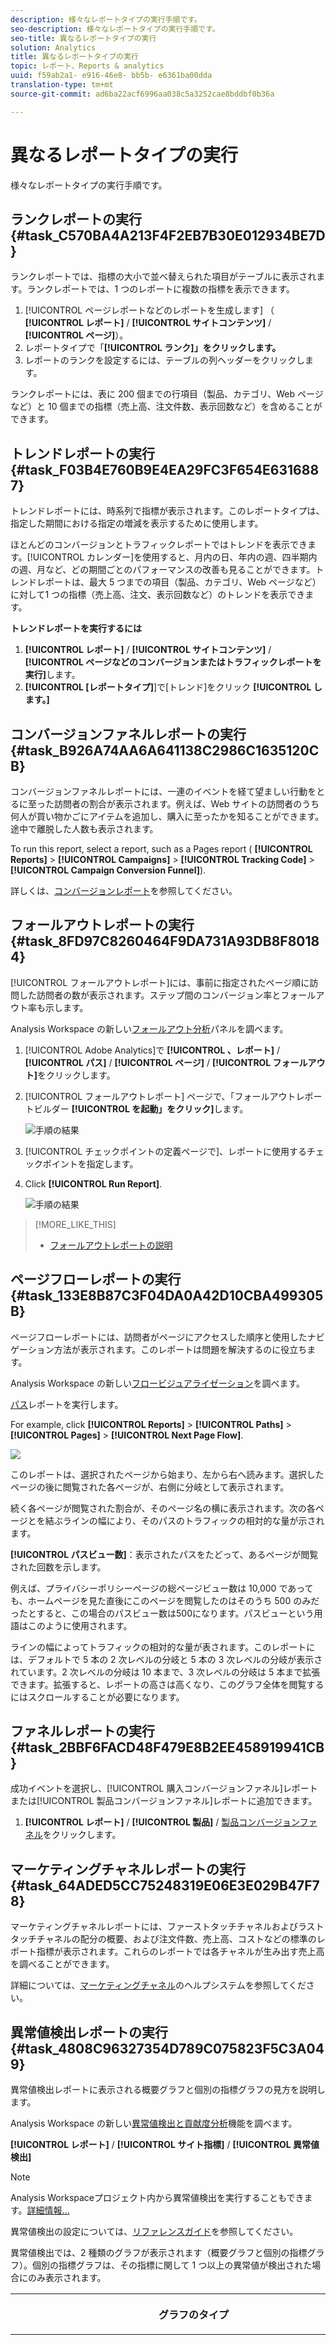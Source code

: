```yaml
---
description: 様々なレポートタイプの実行手順です。
seo-description: 様々なレポートタイプの実行手順です。
seo-title: 異なるレポートタイプの実行
solution: Analytics
title: 異なるレポートタイプの実行
topic: レポート、Reports & analytics
uuid: f59ab2a1- e916-46e8- bb5b- e6361ba00dda
translation-type: tm+mt
source-git-commit: ad6ba22acf6996aa038c5a3252cae8bddbf0b36a

---
```



# 異なるレポートタイプの実行

様々なレポートタイプの実行手順です。


## ランクレポートの実行 {#task_C570BA4A213F4F2EB7B30E012934BE7D}

ランクレポートでは、指標の大小で並べ替えられた項目がテーブルに表示されます。ランクレポートでは、1 つのレポートに複数の指標を表示できます。

<!-- 

t_reports_ranked.xml

 -->

1. [!UICONTROL ページレポートなどのレポートを生成します] （ **[!UICONTROL レポート]** / **[!UICONTROL サイトコンテンツ]** / **[!UICONTROL ページ]**）。
1. レポートタイプで「**[!UICONTROL ランク]」をクリックします。**
1.  レポートのランクを設定するには、テーブルの列ヘッダーをクリックします。

   ランクレポートには、表に 200 個までの行項目（製品、カテゴリ、Web ページなど）と 10 個までの指標（売上高、注文件数、表示回数など）を含めることができます。

## トレンドレポートの実行 {#task_F03B4E760B9E4EA29FC3F654E6316887}

トレンドレポートには、時系列で指標が表示されます。このレポートタイプは、指定した期間における指定の増減を表示するために使用します。

<!-- 

t_reports_trended.xml

 -->

ほとんどのコンバージョンとトラフィックレポートではトレンドを表示できます。[!UICONTROL カレンダー]を使用すると、月内の日、年内の週、四半期内の週、月など、どの期間ごとのパフォーマンスの改善も見ることができます。トレンドレポートは、最大 5 つまでの項目（製品、カテゴリ、Web ページなど）に対して1 つの指標（売上高、注文、表示回数など）のトレンドを表示できます。

**トレンドレポートを実行するには**

1. **[!UICONTROL レポート]** / **[!UICONTROL サイトコンテンツ]** / **[!UICONTROL ページなどのコンバージョンまたはトラフィックレポートを実行]**&#x200B;します。
1. **[!UICONTROL [レポートタイプ]**]で[トレンド]をクリック **[!UICONTROL します。]**

## コンバージョンファネルレポートの実行 {#task_B926A74AA6A641138C2986C1635120CB}

コンバージョンファネルレポートには、一連のイベントを経て望ましい行動をとるに至った訪問者の割合が表示されます。例えば、Web サイトの訪問者のうち何人が買い物かごにアイテムを追加し、購入に至ったかを知ることができます。途中で離脱した人数も表示されます。

<!-- 

t_reports_conversion_funnel.xml

 -->

To run this report, select a report, such as a Pages report ( **[!UICONTROL Reports]** &gt; **[!UICONTROL Campaigns]** &gt; **[!UICONTROL Tracking Code]** &gt; **[!UICONTROL Campaign Conversion Funnel]**).

詳しくは、[コンバージョンレポート](https://marketing.adobe.com/resources/help/en_US/reference/index.html?f=reports_conversion)を参照してください。

## フォールアウトレポートの実行 {#task_8FD97C8260464F9DA731A93DB8F80184}

[!UICONTROL フォールアウトレポート]には、事前に指定されたページ順に訪問した訪問者の数が表示されます。ステップ間のコンバージョン率とフォールアウト率も示します。

<!-- 

t_reports_fallout.xml

 -->

Analysis Workspace の新しい[フォールアウト分析](https://marketing.adobe.com/resources/help/en_US/analytics/analysis-workspace/fallout_flow.html)パネルを調べます。

1. [!UICONTROL Adobe Analytics]で **[!UICONTROL 、レポート]** / **[!UICONTROL パス]** / **[!UICONTROL ページ]** / **[!UICONTROL フォールアウト]**&#x200B;をクリックします。
1. [!UICONTROL フォールアウトレポート] ページで、「フォールアウトレポートビルダー **[!UICONTROL を起動」をクリック]**&#x200B;します。

   ![手順の結果](assets/fallout_add_items.png)

1. [!UICONTROL チェックポイントの定義ページで]、レポートに使用するチェックポイントを指定します。
1. Click **[!UICONTROL Run Report]**.

   ![手順の結果](assets/fallout_report.png)

>[!MORE_LIKE_THIS]
>
>* [フォールアウトレポートの説明](https://marketing.adobe.com/resources/help/en_US/reference/index.html?f=reports_fallout)


## ページフローレポートの実行 {#task_133E8B87C3F04DA0A42D10CBA499305B}

ページフローレポートには、訪問者がページにアクセスした順序と使用したナビゲーション方法が表示されます。このレポートは問題を解決するのに役立ちます。

<!-- 

t_reports_page_flow.xml

 -->

Analysis Workspace の新しい[フロービジュアライゼーション](https://marketing.adobe.com/resources/help/en_US/analytics/analysis-workspace/flow.html)を調べます。

[パス](https://marketing.adobe.com/resources/help/en_US/reference/index.html?f=reports_paths)レポートを実行します。

For example, click **[!UICONTROL Reports]** &gt; **[!UICONTROL Paths]** &gt; **[!UICONTROL Pages]** &gt; **[!UICONTROL Next Page Flow]**.

![](assets/page_flow.png)

このレポートは、選択されたページから始まり、左から右へ読みます。選択したページの後に閲覧された各ページが、右側に分岐として表示されます。

続く各ページが閲覧された割合が、そのページ名の横に表示されます。次の各ページとを結ぶラインの幅により、そのパスのトラフィックの相対的な量が示されます。

**[!UICONTROL パスビュー数]**：表示されたパスをたどって、あるページが閲覧された回数を示します。

例えば、プライバシーポリシーページの総ページビュー数は 10,000 であっても、ホームページを見た直後にこのページを閲覧したのはそのうち 500 のみだったとすると、この場合のパスビュー数は500になります。パスビューという用語はこのように使用されます。

ラインの幅によってトラフィックの相対的な量が表されます。このレポートには、デフォルトで 5 本の 2 次レベルの分岐と 5 本の 3 次レベルの分岐が表示されています。2 次レベルの分岐は 10 本まで、3 次レベルの分岐は 5 本まで拡張できます。拡張すると、レポートの高さは高くなり、このグラフ全体を閲覧するにはスクロールすることが必要になります。

## ファネルレポートの実行 {#task_2BBF6FACD48F479E8B2EE458919941CB}

成功イベントを選択し、[!UICONTROL 購入コンバージョンファネル]レポートまたは[!UICONTROL 製品コンバージョンファネル]レポートに追加できます。

<!-- 

t_reports_funnel.xml

 -->

1. **[!UICONTROL レポート]** / **[!UICONTROL 製品]** / [製品コンバージョンファネル](https://marketing.adobe.com/resources/help/en_US/reference/index.html?f=reports_conversion_funnel)をクリックします。

## マーケティングチャネルレポートの実行 {#task_64ADED5CC75248319E06E3E029B47F78}

マーケティングチャネルレポートには、ファーストタッチチャネルおよびラストタッチチャネルの配分の概要、および注文件数、売上高、コストなどの標準のレポート指標が表示されます。これらのレポートでは各チャネルが生み出す売上高を調べることができます。

<!-- 

t_reports_marketing_channel.xml

 -->

詳細については、[マーケティングチャネル](https://marketing.adobe.com/resources/help/en_US/mchannel/index.html)のヘルプシステムを参照してください。

## 異常値検出レポートの実行 {#task_4808C96327354D789C075823F5C3A049}

異常値検出レポートに表示される概要グラフと個別の指標グラフの見方を説明します。

<!-- 

t_anomaly_view.xml

 -->

Analysis Workspace の新しい[異常値検出と貢献度分析](https://marketing.adobe.com/resources/help/en_US/analytics/analysis-workspace/anomaly_detection.html)機能を調べます。

**[!UICONTROL レポート]** / **[!UICONTROL サイト指標]** / **[!UICONTROL 異常値検出]**

>[!NOTE]
>
>Analysis Workspaceプロジェクト内から異常値検出を実行することもできます。[詳細情報...](https://marketing.adobe.com/resources/help/en_US/analytics/analysis-workspace/anomaly_detection.html)

異常値検出の設定については、[リファレンスガイド](https://marketing.adobe.com/resources/help/en_US/sc/user/index.html#Setting_up_Anomaly_Detection)を参照してください。

異常値検出では、2 種類のグラフが表示されます（概要グラフと個別の指標グラフ）。個別の指標グラフは、その指標に関して 1 つ以上の異常値が検出された場合にのみ表示されます。

<table id="table_88163CD8FC164342855D90D01F9C581A"> 
 <thead> 
  <tr> 
   <th colname="col1" class="entry"> <p>グラフのタイプ </p> </th> 
   <th colname="col2" class="entry"> <p>説明 </p> </th> 
  </tr> 
 </thead>
 <tbody> 
  <tr> 
   <td colname="col1"> <p>概要グラフ </p> <p><img placement="break"  src="assets/ad_summary_chart.png" width="570px" id="image_1CD4C4770BAA43C4AD7CBB824AD41338" /> </p> </td> 
   <td colname="col2"> <p> 
     <ul id="ul_D26DA3024CD7468291369F549557B28A"> 
      <li id="li_1C22B6E02FFB479FB71EFAD89EB37A4E">各ボックスは、下の指標に関して 1 日に追跡された 1 つの異常値を表します。 </li> 
      <li id="li_8FC587D3FF4E452D83263CC7A10B6675">緑はトレンドラインよりも上にある異常値、青はトレンドラインよりも下にある異常値を表します。 </li> 
      <li id="li_25135AB691BF443599AF2A3A60E2E71A">異常が大きいほど、データポイントの色が濃くなり、トレンドラインからの距離が遠くなります。 </li> 
      <li id="li_0C42AFA8897D420D8AB1A5D0F65B3B3A">各異常値をクリックすると、その異常の個別の指標グラフが上部（概要グラフの下部）に表示されます。 </li> 
      <li id="li_85C0F426952547B5A75D6BD31DE19CA5">偏差率の値（グラフの左側）は、次のようにして計算されます。 
       <ul id="ul_BEC0A88BFFAC4CF78BC9885FEB749694"> 
        <li id="li_1BAB2F50482745B69937DFAF1E09982E">上限値と期待値が等しい場合は、偏差率は 100% になります。 </li> 
        <li id="li_CA48064F5788448C8646CCE196161237">それ以外の場合は、偏差率は（（実際の値-上限値）/（上限値-期待値））*100です </li> 
        <li id="li_4090357A0D214BC7B1C3DE0615875554">下限値と期待値が同じ場合、偏差率は-100%です </li> 
        <li id="li_EF694E1A4E874ECD94E1E8F7302E494F">それ以外の場合は、偏差率は（（下限値-実際値）/（期待値-下限値））*-100です </li> 
       </ul> </li> 
      <li id="li_5C05EF7023484CC993E96D63E842B65C">「<span class="uicontrol">表示セグメント</span>」をクリックすると、異常値検出レポートにセグメントを適用するためのセグメントパネルが表示されます。セグメントについての<a href="https://marketing.adobe.com/resources/help/en_US/analytics/segment/" format="http" scope="external">詳細</a>を参照してください。 </li> 
      <li id="li_1B41CABF13D1407886C68EE3BC201E60">「<span class="uicontrol">指標を編集</span>」をクリックすると、異常値を検出する指標の選択および選択解除が行えます。 </li> 
     </ul> </p> </td> 
  </tr> 
  <tr> 
   <td colname="col1"> <p>個別の指標グラフ </p> <p><img placement="break"  src="assets/metric_report.png" width="570px" id="image_5BBECFD91CF14478AA4761E6256BBCB9" /> </p> </td> 
   <td colname="col2"> <p> 
     <ul id="ul_739C5687013743A29B63089FDA763F45"> 
      <li id="li_456A0BDA4D4E46CE9CC1C3DBAA1E2220">個々のトレンド指標（計算指標を含む）の異常値のデータポイントをドットで示します。 </li> 
      <li id="li_89FD847C65F04F48BCA7CD38D0EC51CD">異常値の数ごとに、第 1 位と第 2 位の最新の異常値を表示します。 </li> 
      <li id="li_98B97A9706DE4455B8D8850904CBDE03">実線は、現在収集中の実際のデータを表します。これをエラーの予測や許容範囲と比較して、データポイントが異常であるかどうかを判断します。 </li> 
      <li id="li_0EEA38DDDC344BF3879430E67D74EB72">破線は、履歴データ（つまりトレーニング期間）に基づく予想を表します。 </li> 
      <li id="li_035BD2725D004AEDB630BF8DFF4DA4F3">灰色の領域は、95% 信頼区間の上限と下限を表します。 </li> 
      <li id="li_021A3D1F2EDB4319B9B39620EF1C038A">指標名の横にある上向きまたは下向きの二重矢印をクリックすると、個別のレポートを折りたたんだり展開したりできます。 </li> 
      <li id="li_722E4B9FC21047AC96D7B143197E293D">概要レポート（前述）でドリルダウンを行うと、それに応答して指標グラフの表示順序が変化します。 </li> 
      <li id="li_A2441169B185475AA68A64F81E6E40B8">単語による検索でグラフをフィルタリングできます。例えば「ページ」という単語で検索してページ関連の指標のみを表示できます。 </li> 
      <li id="li_F1BBBFCA8E2A43C29658E4FCAA36C904">定義したすべての指標を表示することも、異常値のある指標のみを表示することもできます。 </li> 
     </ul> </p> </td> 
  </tr> 
 </tbody> 
</table>

## 異常値検出の設定 {#task_AF347B34F56E44A6AE70E019B6EB2F08}

異常値検出のレポートスイート、指標、トレーニング期間、表示期間を選択する手順を説明します。

<!-- 

t_anomaly_config.xml

 -->

異常値検出は、レポートスイートごとに個別に設定します。

1. **[!UICONTROL Analytics／レポート／サイト指標／異常値検出]**&#x200B;に移動します。
1. 異常値検出を毎日追跡したいレポートスイートを選択します。レポートスイートのリストを表示するには、レポートスイートセレクターのドロップダウンメニューをクリックします。
1. To select the metrics and/or define filtered metrics, click **[!UICONTROL Edit Metrics]**at the top right of the screen:  ![](assets/metrics_icon.png).

   全指標のリスト（計算指標を含む）または追跡指標のリストから、必要な指標を選択できます。特定の条件に基づいてフィルターし、リストを絞り込むこともできます。1. Once the report has been generated, define the **[!UICONTROL Training Period]**and the **[!UICONTROL View Period]** for anomaly detection. （トレーニング期間は、このアルゴリズムの「学習期間」と考えてください）。

   ![](assets/view_training_periods.png)

   次の点に注意してください。

* トレーニング期間は表示期間が始まる直前に終了します。
* デフォルトはどちらも 30 日間で、60 日間または 90 日間に延長できます。
* トレーニング期間を延長するとデータのコンテキストが大きくなり、異常値のサイズが減少することがあります。

   異常値検出レポートは、これらのパラメーターを変更するたびに更新されます。
1. (Optional) Apply segments to the report by clicking **[!UICONTROL Show Segments]** and selecting one or more existing segments or creating a new segment and applying it.

   ![](assets/ad_top_menu.png)

   セグメントの作成と管理について詳しくは、[Analytics セグメント化ガイド](https://marketing.adobe.com/resources/help/en_US/analytics/segment/)を参照してください。1. （オプション）レポートをお気に入りにするか、ブックマークします。
1. （オプション）表示期間の終了日を変更します。デフォルトは昨日です。
1. これで、レポートを表示できるようになります。[異常値検出グラフ](../../analyze/reports-analytics/t-running-report-types.md#task_4808C96327354D789C075823F5C3A049)の表示

## リアルタイムレポートの実行 {#task_5D25929C918E40B18965222FA94176B0}

リアルタイムレポートの表示方法と見方を説明します。

<!-- 

reports_realtime.xml

 -->

**[!UICONTROL レポート／サイト指標／リアルタイム]**

リアルタイムレポートには、概要レポートと詳細レポートという 2 つのメインレポートがあります。それぞれは複数のレポートレットから構成されています。

リアルタイムレポートの設定については、[Analytics リファレンスガイド](https://marketing.adobe.com/resources/help/en_US/reference/index.html#RealTime_Reports_Configuration)を参照してください。

1. **[!UICONTROL 概要]** レポートとそのコンポーネントを確認します。 ![](assets/rtr_overview_report.png)

   <table id="choicetable_8586BECF55E843B2B5CD41205567EA32"> 
   <thead class="chhead sthead"> 
   <th class="choptionhd"> UI コンポーネント </th> 
   <th class="chdeschd"> 説明 </th> 
   </thead> 
   <tr class="chrow strow"> 
   <td class="choption"><strong>レポートスイートの選択</strong></td> 
   <td class="chdesc stentry"> このリアルタイムレポートに表示するレポートスイートを選択します。レポートスイートを変更する方法については、<a href="https://marketing.adobe.com/resources/help/en_US/reference/?f=t_realtime_admin" format="http" scope="external">リアルタイムレポートの設定</a>を参照してください。 </td> 
   </tr> 
   <tr class="chrow strow"> 
   <td class="choption"><strong>レポートの切り替え</strong></td> 
   <td class="chdesc stentry"> 設定済みのレポート（最大 3 つ）を切り替えることができます。 </td> 
   </tr> 
   <tr class="chrow strow"> 
   <td class="choption"><strong>時間範囲の選択</strong></td> 
   <td class="chdesc stentry"> このレポート内のすべてのレポートレットで使用する全体的な時間範囲を選択します。 </td> 
   </tr> 
   <tr class="chrow strow"> 
   <td class="choption"><strong>レポートの設定</strong></td> 
   <td class="chdesc stentry"> この歯車アイコンは、ユーザーが管理者権限を持つ場合にのみ表示されます。このアイコンをクリックすると、<span class="ignoretag"><span class="uicontrol">管理ツール</span>／<span class="uicontrol">レポートスイート</span>／<span class="uicontrol">設定を編集</span>／<span class="uicontrol">リアルタイム</span></span>の下にある Report Suite Manager が表示されます。 </td> 
   </tr> 
   <tr class="chrow strow"> 
   <td class="choption"><strong>フルスクリーン表示</strong></td> 
   <td class="chdesc stentry"> フルスクリーン表示アイコンは、モニターの縦横比が 16:9 または 16:10 であり、かつ、ブラウザーがフルスクリーン表示をサポートしている場合にのみ表示されます。フルスクリーン表示モードの間は操作ができないことに注意してください（元の表示に戻るには <span class="uicontrol">Esc</span> キーを押します）。フルスクリーン表示モードにタイムアウトはありません。 </td> 
   </tr> 
   <tr class="chrow strow"> 
   <td class="choption"><strong>サイトトラフィックレポートレット</strong></td> 
   <td class="chdesc stentry"> 青いトレンドラインデータは、サイト全体のトラフィックの合計を表します。X 軸ではリテラルラベル（15 分前、10 分前など）を使用しますが、現在値はリアルタイムのエクスプレッションとして表示されます。 </td> 
   </tr> 
   <tr class="chrow strow"> 
   <td class="choption"><strong>サイト合計レポートレット</strong></td> 
   <td class="chdesc stentry"> このリアルタイムレポートで選択されている指標の、過去 N 分間のサイト合計の数を表示します。N の数値は時間範囲セレクターで設定できます。 <p>矢印の色と向きは、次のアルゴリズムに基づいて決定されます。 
      <ul id="ul_9F40CEA33798467393CB1266BB36D500"> 
      <li id="li_CCD01A44F912487DA5681EA50113643C">大きく上昇（上向き矢印）：100% 超 </li> 
      <li id="li_7402491A9A614851B7F2AE0C77BD9A97">上昇（右上向き矢印）：5% ～ 100% </li> 
      <li id="li_BCA79C08B5714D4B9315068112C66107"> 横ばい（右向き矢印）：5% ～ -5% </li> 
      <li id="li_234ECBD7D83A4AE680E4A70BF288681F"> 下降（右下向き矢印）：-5% ～ -100% </li> 
      <li id="li_10C5EA8803604C1CA714D3DB27478B31"> 大きく下降（下向き矢印）：-100% 未満 </li> 
      </ul> </p> <p>サイト合計が「インスタンス」単位でレポートされる場合は、このインスタンス数はプライマリレポートレット内のディメンションを反映しています。インスタンス固有の名前（「ページビュー数」など）が存在している場合は、その名前がサイト合計に表示されます。 </p> </td> 
   </tr> 
   <tr class="chrow strow"> 
   <td class="choption"><strong>プライマリレポートレット</strong></td> 
   <td class="chdesc stentry"> このリアルタイムレポートのプライマリディメンションとその指標に関するレポートです。選択されている時間範囲での各要素のトレンドラインを表示します。指標合計は、トレンドライン全体の合計を表します。矢印は各項目の増減を表します（大きく上昇、上昇、横ばい、下降、大きく下降）。 </td> 
   </tr> 
   <tr class="chrow strow"> 
   <td class="choption"><strong>検索ダイアログ</strong></td> 
   <td class="chdesc stentry"> この検索結果はすべてのレポートレットに影響を与えます。検索結果は、レポートを表示している間は維持されます。 </td> 
   </tr> 
   <tr class="chrow strow"> 
   <td class="choption"><strong>並べ替え... 最頻使用/勝者/敗者</strong></td> 
   <td class="chdesc stentry"> <span class="uicontrol">最頻使用</span>（デフォルト）、<span class="uicontrol">勝者</span>（最も大きく上昇したディメンション）、<span class="uicontrol">敗者</span>（最も大きく下降したディメンション）の順で並べ替えることができます。 <p>リアルタイムレポートで勝者または敗者を判定する際には、最古のサンプルと最新より 1 つ前のサンプルが参照され、単純な変化率の計算が行われます。したがって、「過去 15 分間」を選択していて、n が現在の分を表す場合には、n-1 と n-15 を比較することになります。リアルタイムレポートは、現時点では重み付けを行いません。現在の分が無視されるのは、その分がまだ完了していないため、誤った変化率が導かれる可能性があるからです。 </p> <p>この計算方法は、リアルタイムレポートで使用されるすべての指標に適用されます。 </p> </td> 
   </tr> 
   <tr class="chrow strow"> 
   <td class="choption"><strong>セカンダリ 1 レポートレット</strong></td> 
   <td class="chdesc stentry"> プロビジョニングされた 2 番目のレポートのディメンションと指標に関するリアルタイムレポートを表示します。 <p>セカンダリ 1 レポートレットには上位 4 カテゴリが表示され、残るすべての値を集計したものが 5 番目のカテゴリとして表示されます。各カテゴリについて、そのカテゴリの生の合計ビューが表示されます。さらに、全カテゴリの合計が中央に表示されます。 </p> <p> いずれかのセクションにカーソルを重ねると、関連するカテゴリが強調表示され、そのカテゴリのトレンドラインがドーナツグラフの下に表示されます。 </p> <p> 行項目にカーソルを重ねると、その行項目と関連するセクションが強調表示され、カテゴリのトレンドラインがドーナツグラフの下に表示されます。 </p> </td> 
   </tr> 
   <tr class="chrow strow"> 
   <td class="choption"><strong>セカンダリ 2 レポートレット</strong></td> 
   <td class="chdesc stentry"> プロビジョニングされた 3 番目のレポートのディメンションと指標に関するリアルタイムレポートを表示します。行ラベルにカーソルを重ねると、行ラベルが右にスライドし、その項目のトレンドラインが表示されます。 </td> 
   </tr> 
   </table>

1. Click a list item in the Primary Reportlet to launch the **[!UICONTROL Details]** view for that list item:  ![](assets/rtr_detail_report.png)

   | **アイテムトレンドレポートレット** | 概要レポートで選択した項目の、過去 N 分間のトレンドラインを表示します。N の数値は時間範囲セレクターで設定できます。 |
   |---|---|
   | **アイテム合計レポートレット** | 概要レポートで選択した項目の、過去 N 分間の指標カウントの合計を表示します。N の数値は時間範囲セレクターで設定できます。 |
   | **相関するセカンダリ 1 レポートレット** | このレポートレットはセカンダリ 1 レポートレットによく似ています。両者の違いは、使用されるデータソースだけです。この例では、このレポートレットは特定のページ（概要レポートのプライマリレポートレットで選択したページ）と表示されたインスタンスとの相関を示します。 |
   | **相関するセカンダリ 2 レポートレット** | このレポートレットはセカンダリ 2 レポートレットによく似ています。両者の違いは、使用されるデータソースだけです。この例では、このレポートレットは特定のページ（概要レポートのプライマリレポートレットで選択したページ）と言語ディメンションとの相関を示します。 |
